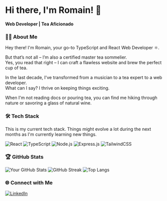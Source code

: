 # Hi there, I'm Romain! 👋
**Web Developer | Tea Aficionado**
### 🧑‍💻 About Me
Hey there! I'm Romain, your go-to TypeScript and React Web Developer ⚛️.  

But that’s not all – I’m also a certified master tea sommelier.  
Yes, you read that right – I can craft a flawless website and brew the perfect cup of tea.  

In the last decade, I've transformed from a musician to a tea expert to a web developer.  
What can I say? I thrive on keeping things exciting.  

When I'm not reading docs or pouring tea, you can find me hiking through nature or savoring a glass of natural wine.

### 🛠️ Tech Stack
This is my current tech stack. Things might evolve a lot during the next months as I'm currently learning new things.  

![React](https://img.shields.io/badge/React-20232A?style=for-the-badge&logo=react&logoColor=white) 
![TypeScript](https://img.shields.io/badge/TypeScript-007ACC?style=for-the-badge&logo=typescript&logoColor=white) 
![Node.js](https://img.shields.io/badge/Node.js-339933?style=for-the-badge&logo=nodedotjs&logoColor=white) 
![Express.js](https://img.shields.io/badge/Express.js-000000?style=for-the-badge&logo=express&logoColor=white) 
![TailwindCSS](https://img.shields.io/badge/TailwindCSS-38B2AC?style=for-the-badge&logo=tailwind-css&logoColor=white)  

### 🏆 GitHub Stats
![Your GitHub Stats](https://github-readme-stats.vercel.app/api?username=Mokalbari&show_icons=true&theme=dracula)
![GitHub Streak](https://streak-stats.demolab.com?user=Mokalbari&theme=dracula)
![Top Langs](https://github-readme-stats.vercel.app/api/top-langs/?username=Mokalbari&layout=donut&theme=dracula)

### 🌐 Connect with Me
[![LinkedIn](https://img.shields.io/badge/LinkedIn-0077B5?style=for-the-badge&logo=linkedin&logoColor=white)](https://linkedin.com/in/romain-hoarau-alastor)
